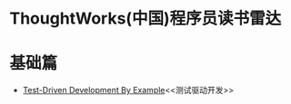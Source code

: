 # ThoughtWorks(中国)程序员读书雷达

# 基础篇

* [Test-Driven Development By Example](../computer-books/test-driven-development-by-example.md)<<测试驱动开发>>

